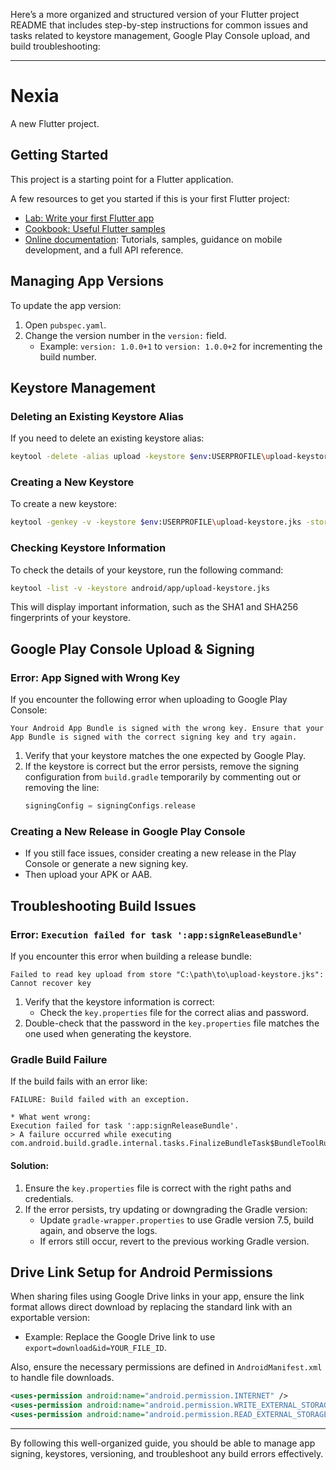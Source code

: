 Here’s a more organized and structured version of your Flutter project README that includes step-by-step instructions for common issues and tasks related to keystore management, Google Play Console upload, and build troubleshooting:

---

# Nexia

A new Flutter project.

## Getting Started

This project is a starting point for a Flutter application.

A few resources to get you started if this is your first Flutter project:
- [Lab: Write your first Flutter app](https://docs.flutter.dev/get-started/codelab)
- [Cookbook: Useful Flutter samples](https://docs.flutter.dev/cookbook)
- [Online documentation](https://docs.flutter.dev/): Tutorials, samples, guidance on mobile development, and a full API reference.

## Managing App Versions

To update the app version:
1. Open `pubspec.yaml`.
2. Change the version number in the `version:` field.
   - Example: `version: 1.0.0+1` to `version: 1.0.0+2` for incrementing the build number.

## Keystore Management

### Deleting an Existing Keystore Alias

If you need to delete an existing keystore alias:

```bash
keytool -delete -alias upload -keystore $env:USERPROFILE\upload-keystore.jks
```

### Creating a New Keystore

To create a new keystore:

```bash
keytool -genkey -v -keystore $env:USERPROFILE\upload-keystore.jks -storetype JKS -keyalg RSA -keysize 2048 -validity 10000 -alias upload
```

### Checking Keystore Information

To check the details of your keystore, run the following command:

```bash
keytool -list -v -keystore android/app/upload-keystore.jks
```

This will display important information, such as the SHA1 and SHA256 fingerprints of your keystore.

## Google Play Console Upload & Signing

### Error: App Signed with Wrong Key

If you encounter the following error when uploading to Google Play Console:

```
Your Android App Bundle is signed with the wrong key. Ensure that your App Bundle is signed with the correct signing key and try again.
```

1. Verify that your keystore matches the one expected by Google Play.
2. If the keystore is correct but the error persists, remove the signing configuration from `build.gradle` temporarily by commenting out or removing the line:
   ```groovy
   signingConfig = signingConfigs.release
   ```

### Creating a New Release in Google Play Console

- If you still face issues, consider creating a new release in the Play Console or generate a new signing key.
- Then upload your APK or AAB.

## Troubleshooting Build Issues

### Error: `Execution failed for task ':app:signReleaseBundle'`

If you encounter this error when building a release bundle:

```
Failed to read key upload from store "C:\path\to\upload-keystore.jks": Cannot recover key
```

1. Verify that the keystore information is correct:
   - Check the `key.properties` file for the correct alias and password.
2. Double-check that the password in the `key.properties` file matches the one used when generating the keystore.

### Gradle Build Failure

If the build fails with an error like:

```
FAILURE: Build failed with an exception.

* What went wrong:
Execution failed for task ':app:signReleaseBundle'.
> A failure occurred while executing com.android.build.gradle.internal.tasks.FinalizeBundleTask$BundleToolRunnable
```

#### Solution:
1. Ensure the `key.properties` file is correct with the right paths and credentials.
2. If the error persists, try updating or downgrading the Gradle version:
   - Update `gradle-wrapper.properties` to use Gradle version 7.5, build again, and observe the logs.
   - If errors still occur, revert to the previous working Gradle version.

## Drive Link Setup for Android Permissions

When sharing files using Google Drive links in your app, ensure the link format allows direct download by replacing the standard link with an exportable version:

- Example: Replace the Google Drive link to use `export=download&id=YOUR_FILE_ID`.

Also, ensure the necessary permissions are defined in `AndroidManifest.xml` to handle file downloads.

```xml
<uses-permission android:name="android.permission.INTERNET" />
<uses-permission android:name="android.permission.WRITE_EXTERNAL_STORAGE" />
<uses-permission android:name="android.permission.READ_EXTERNAL_STORAGE" />
```

---

By following this well-organized guide, you should be able to manage app signing, keystores, versioning, and troubleshoot any build errors effectively.